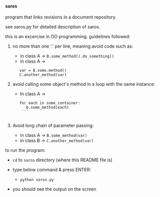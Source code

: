 #### saros
program that links revisions in a document repository.

see saros.py for detailed description of saros.

this is an excercise in OO programming.  guidelines followed:
  1. no more than one '.' per line, meaning avoid code such as:
       - in class A -> `B.some_method().do_something()`
       - in class A -> 
       ```
          var = B.some.method()
          C.another_method(var)
        ```
                     
  2. avoid calling some object's method in a loop with the same instance:
       - In class A -> 
       ```
          for each in some_container:
             b.some_method(each)
           ```
                        
  3. Avoid long chain of parameter passing:
       - in class A -> `B.some_method(var)`
       - in class B -> `C.another_method(var)`
      
to run the program:
  - `cd` to `saros` directory (where this README file is)
  - type below command & press ENTER:

      - `python saros.py`

  - you should see the output on the screen


